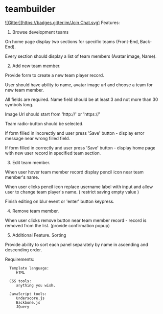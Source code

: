 teambuilder
===========
[![Gitter](https://badges.gitter.im/Join Chat.svg)](https://gitter.im/azaytc/teambuilder?utm_source=badge&utm_medium=badge&utm_campaign=pr-badge)
Features:
 1. Browse development teams
 
   On home page display two sections for specific teams (Front-End, Back-End).

   Every section should display a list of team members (Avatar image, Name).
  
 2. Add new team member.
 
   Provide form to create a new team player record.

   User should have ability to name, avatar image url and choose a team for new team member.
   
   All fields are required. Name field should  be at least 3 and not more than 30 symbols long.
   
   Image Url should start from 'http://' or 'https://'
   
   Team radio-button should be selected.
   
   If form filled in incorectly and user press 'Save' button - display error message near wrong filled field.
   
   If form filled in correctly and user press 'Save' button - display home page with new user record in specified team section.
   
 3. Edit team member.
 
   When user hover team member record display pencil icon near team member's name.

   When user clicks pencil icon replace username label with input and allow user to change team player's name. ( restrict saving empty value )
   
   Finish editing on blur event or 'enter' button keypress.

 4. Remove team member.
 
   When user clicks remove button near team member record - record is removed from the list. (provide confirmation popup)
       
 5. Additional Feature. Sorting
 
   Provide ability to sort each panel separately by name in ascending and descending order.

Requirements:

      Template language:
         HTML
         
      CSS tools:
         anything you wish.
         
      JavaScript tools:
         Underscore.js
         Backbone.js
         JQuery
